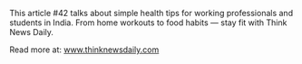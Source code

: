 This article #42 talks about simple health tips for working professionals and students in India. From home workouts to food habits — stay fit with Think News Daily.

Read more at: www.thinknewsdaily.com